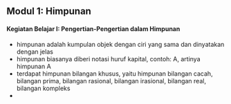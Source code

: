 ## Modul 1: Himpunan
#### Kegiatan Belajar I: Pengertian-Pengertian dalam Himpunan
- himpunan adalah kumpulan objek dengan ciri yang sama dan dinyatakan dengan jelas
- himpunan biasanya diberi notasi huruf kapital, contoh: A, artinya himpunan A
- terdapat himpunan bilangan khusus, yaitu himpunan bilangan cacah, bilangan prima, bilangan rasional, bilangan irasional, bilangan real, bilangan kompleks
- 
